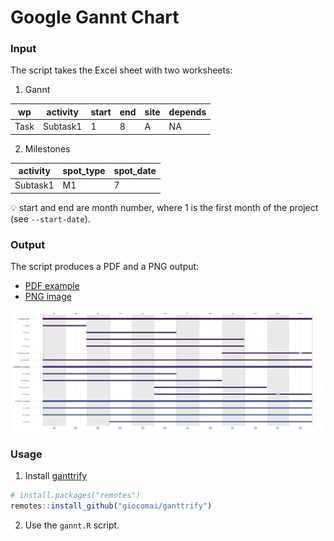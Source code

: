# Google Gannt Chart

### Input

The script takes the Excel sheet with two worksheets:

1) Gannt

wp | activity | start | end | site | depends
---|----------|-------|-----|------|----------
Task|Subtask1 | 1     | 8   | A    | NA

2) Milestones

activity| spot_type | spot_date
--------|-----------|-----------
Subtask1| M1        | 7

:bulb: start and end are month number, where 1 is the first
month of the project (see `--start-date`).

### Output

The script produces a PDF and a PNG output:

* [PDF example](gannt.pdf)
* [PNG image](gannt.png)

![Example PNG](gannt.png)

### Usage

1. Install [ganttrify](https://github.com/giocomai/ganttrify)
```R
# install.packages("remotes")
remotes::install_github("giocomai/ganttrify")
```
2. Use the `gannt.R` script.